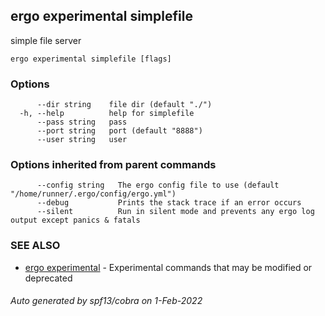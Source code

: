 ## ergo experimental simplefile

simple file server

```
ergo experimental simplefile [flags]
```

### Options

```
      --dir string    file dir (default "./")
  -h, --help          help for simplefile
      --pass string   pass
      --port string   port (default "8888")
      --user string   user
```

### Options inherited from parent commands

```
      --config string   The ergo config file to use (default "/home/runner/.ergo/config/ergo.yml")
      --debug           Prints the stack trace if an error occurs
      --silent          Run in silent mode and prevents any ergo log output except panics & fatals
```

### SEE ALSO

* [ergo experimental](ergo_experimental.md)	 - Experimental commands that may be modified or deprecated

###### Auto generated by spf13/cobra on 1-Feb-2022
